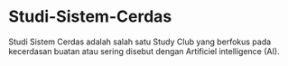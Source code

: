 # Studi-Sistem-Cerdas

Studi Sistem Cerdas adalah salah satu Study Club yang berfokus pada kecerdasan buatan atau sering disebut dengan Artificiel intelligence (AI).
